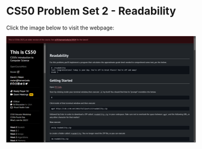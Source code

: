 # CS50 Problem Set 2 - Readability

Click the image below to visit the webpage:

[![CS50 Hello Problem Set](readability.png)](https://cs50.harvard.edu/x/2023/psets/2/readability/)
